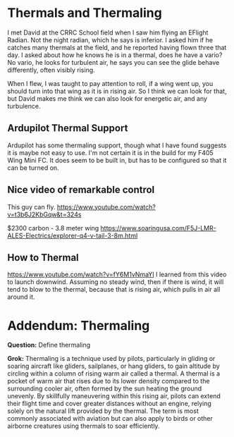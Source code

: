 # Thermals and Thermaling

I met David at the CRRC School field when I saw him flying an EFlight Radian. Not the night radian, which he says is
inferior.
I asked him if he catches many thermals at the field, and he reported having flown three that day. I asked about how he
knows he is in a thermal,
does he have a vario? No vario, he looks for turbulent air, he says you can see the glide behave differently, often
visibly rising.

When I flew, I was taught to pay attention to roll, if a wing went up, you should turn into that wing as it is in rising
air.
So I think we can look for that, but David makes me think we can also look for energetic air, and any turbulence.


## Ardupilot Thermal Support

Ardupilot has some thermaling support, though what I have found suggests it is maybe not easy to use. I'm not certain it is in the build for my F405 Wing Mini FC.
It does seem to be built in, but has to be configured so that it can be turned on.

## Nice video of remarkable control

This guy can fly.
https://www.youtube.com/watch?v=t3b6J2KbGqw&t=324s

$2300 carbon - 3.8 meter wing
https://www.soaringusa.com/F5J-LMR-ALES-Electrics/explorer-q4-v-tail-3-8m.html


## How to Thermal

https://www.youtube.com/watch?v=fY6M1vNmaYI
I learned from this video to launch downwind. Assuming no steady wind, then if there is wind, it will tend to blow to
the thermal, because that is rising air, which pulls in air all around it.


# Addendum: Thermaling

**Question:** Define thermaling

**Grok:** Thermaling is a technique used by pilots, particularly in gliding or soaring aircraft like gliders,
sailplanes, or hang gliders, to gain altitude by circling within a column of rising warm air called a thermal. A thermal
is a pocket of warm air that rises due to its lower density compared to the surrounding cooler air, often formed by the
sun heating the ground unevenly. By skillfully maneuvering within this rising air, pilots can extend their flight time
and cover greater distances without an engine, relying solely on the natural lift provided by the thermal. The term is
most commonly associated with aviation but can also apply to birds or other airborne creatures using thermals to soar
efficiently.
